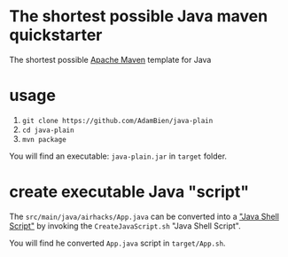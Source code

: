 # The shortest possible Java maven quickstarter

The shortest possible [Apache Maven](https://maven.apache.org) template for Java

# usage

1. `git clone https://github.com/AdamBien/java-plain`
2. `cd java-plain`
3. `mvn package`

You will find an executable: `java-plain.jar` in `target` folder.

# create executable Java "script"

The `src/main/java/airhacks/App.java` can be converted into a ["Java Shell Script"](https://www.adam-bien.com/roller/abien/entry/run_java_source_as_shell)
by invoking the `CreateJavaScript.sh` "Java Shell Script". 

You will find he converted `App.java` script in `target/App.sh`.